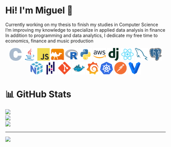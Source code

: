 # Hi! I'm Miguel 🤝
Currently working on my thesis to finish my studies in Computer Science<br>I’m improving my knowledge to specialize in applied data analysis in finance<br> In addition to programming and data analytics, I dedicate my free time to economics, finance and music production

<p align="center"> 
  <img src="https://raw.githubusercontent.com/devicons/devicon/master/icons/c/c-original.svg" width="40" height="40"/> 
  <img src="https://raw.githubusercontent.com/devicons/devicon/master/icons/java/java-original.svg" width="40" height="40"/> 
  <img src="https://raw.githubusercontent.com/devicons/devicon/master/icons/javascript/javascript-original.svg" width="40" height="40"/> 
  <img src="https://raw.githubusercontent.com/devicons/devicon/master/icons/ocaml/ocaml-original.svg" width="40" height="40"/> 
  <img src="https://raw.githubusercontent.com/devicons/devicon/master/icons/r/r-original.svg" width="40" height="40"/> 
  <img src="https://raw.githubusercontent.com/devicons/devicon/master/icons/python/python-original.svg" width="40" height="40"/> 
  <img src="https://raw.githubusercontent.com/devicons/devicon/master/icons/amazonwebservices/amazonwebservices-original-wordmark.svg" width="40" height="40"/>
  <img src="https://raw.githubusercontent.com/devicons/devicon/master/icons/django/django-plain.svg" width="40" height="40"/> 
  <img src="https://raw.githubusercontent.com/devicons/devicon/master/icons/react/react-original.svg" width="40" height="40"/> 
  <img src="https://raw.githubusercontent.com/devicons/devicon/master/icons/mysql/mysql-original.svg" width="40" height="40"/> 
  <img src="https://raw.githubusercontent.com/devicons/devicon/master/icons/postgresql/postgresql-original.svg" width="40" height="40"/> 
  <img src="https://raw.githubusercontent.com/devicons/devicon/master/icons/numpy/numpy-original.svg" width="40" height="40"/> 
  <img src="https://raw.githubusercontent.com/devicons/devicon/master/icons/pandas/pandas-original.svg" width="40" height="40"/> 
  <img src="https://raw.githubusercontent.com/devicons/devicon/master/icons/git/git-original.svg" width="40" height="40"/> 
  <img src="https://raw.githubusercontent.com/devicons/devicon/master/icons/docker/docker-original.svg" width="40" height="40"/> 
  <img src="https://raw.githubusercontent.com/devicons/devicon/master/icons/grafana/grafana-original.svg" width="40" height="40"/> 
  <img src="https://raw.githubusercontent.com/devicons/devicon/master/icons/kubernetes/kubernetes-original.svg" width="40" height="40"/> 
  <img src="https://raw.githubusercontent.com/devicons/devicon/master/icons/postman/postman-original.svg" width="40" height="40"/> 
  <img src="https://raw.githubusercontent.com/devicons/devicon/master/icons/vagrant/vagrant-original.svg" width="40" height="40"/> 
</p>


# 📊 GitHub Stats
![](https://github-readme-stats.vercel.app/api?username=miguelalvarezz&theme=tokyonight&hide_border=false&include_all_commits=false&count_private=false)<br/>
![](https://nirzak-streak-stats.vercel.app/?user=miguelalvarezz&theme=tokyonight&hide_border=false)<br/>
![](https://github-readme-stats.vercel.app/api/top-langs/?username=miguelalvarezz&theme=tokyonight&hide_border=false&include_all_commits=false&count_private=false&layout=compact)

---
[![](https://visitcount.itsvg.in/api?id=miguelalvarezz&icon=0&color=0)](https://visitcount.itsvg.in)

<!-- Proudly created with GPRM ( https://gprm.itsvg.in ) -->
